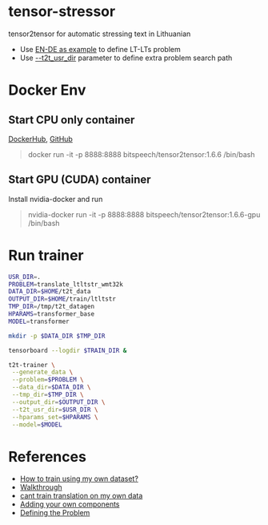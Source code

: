 # tensor-stressor
tensor2tensor for automatic stressing text in Lithuanian

- Use [EN-DE as example](https://github.com/tensorflow/tensor2tensor/blob/master/tensor2tensor/data_generators/translate_ende.py)  to define LT-LTs problem 
- Use [--t2t_usr_dir](https://github.com/tensorflow/tensor2tensor#adding-your-own-components) parameter to define extra problem search path

# Docker Env

## Start CPU only container
[DockerHub](https://hub.docker.com/r/bitspeech/tensor2tensor/), [GitHub](https://github.com/BitSpeech/docker)

> docker run -it -p 8888:8888 bitspeech/tensor2tensor:1.6.6 /bin/bash

## Start GPU (CUDA) container

Install nvidia-docker and run

> nvidia-docker run -it -p 8888:8888 bitspeech/tensor2tensor:1.6.6-gpu /bin/bash

# Run trainer

```bash
USR_DIR=.
PROBLEM=translate_ltltstr_wmt32k
DATA_DIR=$HOME/t2t_data
OUTPUT_DIR=$HOME/train/ltltstr
TMP_DIR=/tmp/t2t_datagen
HPARAMS=transformer_base
MODEL=transformer

mkdir -p $DATA_DIR $TMP_DIR

tensorboard --logdir $TRAIN_DIR &

t2t-trainer \
 --generate_data \
 --problem=$PROBLEM \
 --data_dir=$DATA_DIR \
 --tmp_dir=$TMP_DIR \
 --output_dir=$OUTPUT_DIR \
 --t2t_usr_dir=$USR_DIR \
 --hparams_set=$HPARAMS \
 --model=$MODEL
```

# References
- [How to train using my own dataset?](https://github.com/tensorflow/tensor2tensor/issues/516)
- [Walkthrough](https://github.com/tensorflow/tensor2tensor/blob/master/README.md#walkthrough)
- [cant train translation on my own data](https://github.com/tensorflow/tensor2tensor/issues/876)
- [Adding your own components](https://github.com/tensorflow/tensor2tensor#adding-your-own-components)
- [Defining the Problem](https://github.com/tensorflow/tensor2tensor/blob/master/docs/new_problem.md)
